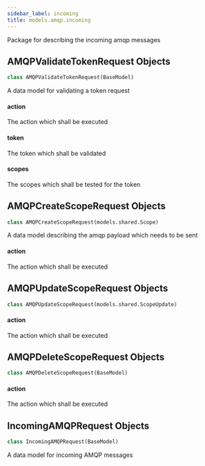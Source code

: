 ```yaml
---
sidebar_label: incoming
title: models.amqp.incoming
---
```


Package for describing the incoming amqp messages


## AMQPValidateTokenRequest Objects

```python
class AMQPValidateTokenRequest(BaseModel)
```

A data model for validating a token request


#### action

The action which shall be executed


#### token

The token which shall be validated


#### scopes

The scopes which shall be tested for the token


## AMQPCreateScopeRequest Objects

```python
class AMQPCreateScopeRequest(models.shared.Scope)
```

A data model describing the amqp payload which needs to be sent


#### action

The action which shall be executed


## AMQPUpdateScopeRequest Objects

```python
class AMQPUpdateScopeRequest(models.shared.ScopeUpdate)
```

#### action

The action which shall be executed


## AMQPDeleteScopeRequest Objects

```python
class AMQPDeleteScopeRequest(BaseModel)
```

#### action

The action which shall be executed


## IncomingAMQPRequest Objects

```python
class IncomingAMQPRequest(BaseModel)
```

A data model for incoming AMQP messages


